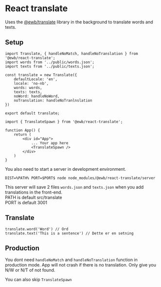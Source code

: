 # React translate

Uses the [@ewb/translate](https://github.com/EmilsWebbod/react-translate) library in the background to translate words and texts.

## Setup

```
import Translate, { handleNoMatch, handleNoTranslation } from '@ewb/react-translate';
import words from '../public/words.json';
import texts from '../public/texts.json';

const translate = new Translate({
    defaultLocale: 'en',
    locale: 'no-nb',
    words: words,
    texts: texts,
    noWord: handleNoWord,
    noTranslation: handleNoTranlnslation
})

export default translate;
```

```
import { TranslateSpawn } from '@ewb/react-translate';

function App() {
    return (
        <div id="App">
            ... Your app here
            <TranslateSpawn />
        </div>
    )
}
```

You also need to start a server in development environment.
```
DIST=%PATH% PORT=$PORT$ node node_modules/@ewb/react-translate/server
```
This server will save 2 files `words.json` and `texts.json` when you add translations in the front-end.  
PATH is default src/translate  
PORT is default 3001

## Translate
```
translate.word('Word') // Ord
translate.text('This is a sentence') // Dette er en setning
```

## Production
You dont need `handleNoMatch` and `handleNoTranslation` function in production mode.
App will not crash if there is no translation. Only give you N/W or N/T of not found.

You can also skip `TranslateSpawn`
